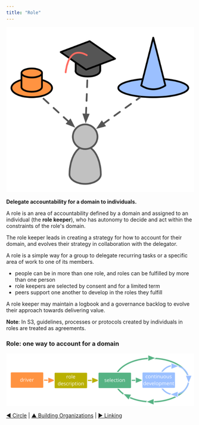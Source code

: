 ```yaml
---
title: "Role"
---
```



![right,fit](img/illustrations/roles.png)

**Delegate accountability for a domain to individuals.**

A role is an area of accountability defined by a domain and assigned to an individual (the **role keeper**), who has autonomy to decide and act within the constraints of the role's domain.

The role keeper leads in creating a strategy for how to account for their domain, and evolves their strategy in collaboration with the delegator.

A role is a simple way for a group to delegate recurring tasks or a specific area of work to one of its members.



- people can be in more than one role, and roles can be fulfilled by more than one person
- role keepers are selected by consent and for a limited term
- peers support one another to develop in the roles they fulfill

A role keeper may maintain a logbook and a governance backlog to evolve their approach towards delivering value.

**Note**: In S3, guidelines, processes or protocols created by individuals in roles are treated as agreements.  


### Role: one way to account for a domain

![inline,fit](img/evolution/driver-role-selection-development.png)


[&#9664; Circle](circle.html) | [&#9650; Building Organizations](building-organizations.html) | [&#9654; Linking](linking.html)

